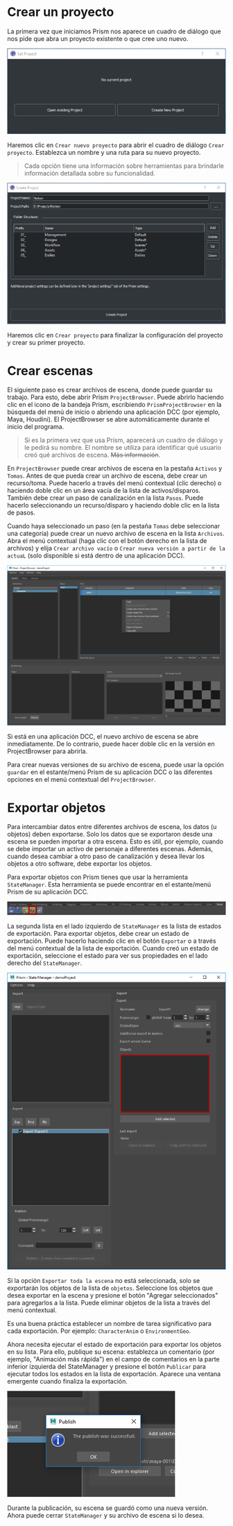 # Crear un proyecto

La primera vez que iniciamos Prism nos aparece un cuadro de diálogo que nos pide que abra un proyecto existente o que cree uno nuevo.

![](/CAHAPTER-1/sources/noProject.webp)

Haremos clic en `Crear nuevo proyecto` para abrir el cuadro de diálogo `Crear proyecto`. Establezca un nombre y una ruta para su nuevo proyecto.

>Cada opción tiene una información sobre herramientas para brindarle información detallada sobre su funcionalidad.

![](/CAHAPTER-1/sources/CreateProject.webp)

Haremos clic en `Crear proyecto` para finalizar la configuración del proyecto y crear su primer proyecto.

# Crear escenas

El siguiente paso es crear archivos de escena, donde puede guardar su trabajo. Para esto, debe abrir Prism `ProjectBrowser`. Puede abrirlo haciendo clic en el icono de la bandeja Prism, escribiendo `PrismProjectBrowser` en la búsqueda del menú de inicio o abriendo una aplicación DCC (por ejemplo, Maya, Houdini). El ProjectBrowser se abre automáticamente durante el inicio del programa.

>Si es la primera vez que usa Prism, aparecerá un cuadro de diálogo y le pedirá su nombre. El nombre se utiliza para identificar qué usuario creó qué archivos de escena. ~~Más información~~.

En `ProjectBrowser` puede crear archivos de escena en la pestaña `Activos` y `Tomas`. Antes de que pueda crear un archivo de escena, debe crear un recurso/toma. Puede hacerlo a través del menú contextual (clic derecho) o haciendo doble clic en un área vacía de la lista de activos/disparos. También debe crear un paso de canalización en la lista `Pasos`. Puede hacerlo seleccionando un recurso/disparo y haciendo doble clic en la lista de pasos.

Cuando haya seleccionado un paso (en la pestaña `Tomas` debe seleccionar una categoría) puede crear un nuevo archivo de escena en la lista `Archivos`. Abra el menú contextual (haga clic con el botón derecho en la lista de archivos) y elija `Crear archivo vacío` o `Crear nueva versión a partir de la actuaL` (solo disponible si está dentro de una aplicación DCC).

![](/CAHAPTER-1/sources/sceneCreated.webp)

Si está en una aplicación DCC, el nuevo archivo de escena se abre inmediatamente. De lo contrario, puede hacer doble clic en la versión en ProjectBrowser para abrirla.

Para crear nuevas versiones de su archivo de escena, puede usar la opción `guardar` en el estante/menú Prism de su aplicación DCC o las diferentes opciones en el menú contextual del `ProjectBrowser`.

# Exportar objetos

Para intercambiar datos entre diferentes archivos de escena, los datos (u objetos) deben exportarse. Solo los datos que se exportaron desde una escena se pueden importar a otra escena. Esto es útil, por ejemplo, cuando se debe importar un activo de personaje a diferentes escenas. Además, cuando desea cambiar a otro paso de canalización y desea llevar los objetos a otro software, debe exportar los objetos.

Para exportar objetos con Prism tienes que usar la herramienta `StateManager`. Esta herramienta se puede encontrar en el estante/menú Prism de su aplicación DCC.

![](/CAHAPTER-1/sources/mayaShelf.webp)

La segunda lista en el lado izquierdo de `StateManager` es la lista de estados de exportación. Para exportar objetos, debe crear un estado de exportación. Puede hacerlo haciendo clic en el botón `Exportar` o a través del menú contextual de la lista de exportación. Cuando creó un estado de exportación, seleccione el estado para ver sus propiedades en el lado derecho del `StateManager`.

![](/CAHAPTER-1/sources/statemanager.webp)

Si la opción `Exportar toda la escena` no está seleccionada, solo se exportarán los objetos de la lista de `objetos`. Seleccione los objetos que desea exportar en la escena y presione el botón "Agregar seleccionados" para agregarlos a la lista. Puede eliminar objetos de la lista a través del menú contextual.

Es una buena práctica establecer un nombre de tarea significativo para cada exportación. Por ejemplo: `CharacterAnim` o `EnvironmentGeo`.

Ahora necesita ejecutar el estado de exportación para exportar los objetos en su lista. Para ello, publique su escena: establezca un comentario (por ejemplo, "Animación más rápida") en el campo de comentarios en la parte inferior izquierda del StateManager y presione el botón `Publicar` para ejecutar todos los estados en la lista de exportación. Aparece una ventana emergente cuando finaliza la exportación.

![](/CAHAPTER-1/sources/publishExport.webp)

Durante la publicación, su escena se guardó como una nueva versión. Ahora puede cerrar `StateManager` y su archivo de escena si lo desea.

